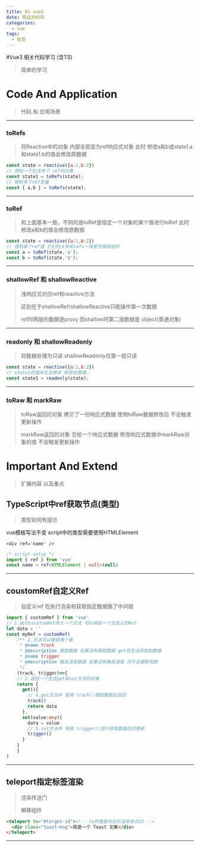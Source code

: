 ```yaml
---
title: 01-vue3
date: 现在的时间
categories:
  - vue
tags: 
  - 标签
---
```


#Vue3 相关代码学习 (含TS)

> 简单的学习

# Code And Application

> 代码 和 应用场景

---

### toRefs

> 将Reactive中的对象 内部全部变为ref响应式对象
此时 修改a和b或state1.a和state1.b的值会修改原数据

```javascript
const state = reactive({a:1,b:2})
// 得到一个包含多个 ref的对象
const state1 = toRefs(state);
// 得到多个ref变量
const { a,b } = toRefs(state);
```
---
### toRef
> 和上面基本一致，不同的是toRef是指定一个对象的某个值进行toRef
此时 修改a和b的值会修改原数据

```javascript
const state = reactive({a:1,b:2})
// 得到单个ref值 它们的关系和refs一样是互相绑定的
const a = toRef(state,'a');
const b = toRef(state,'b');
```
---
### shallowRef 和 shallowReactive
> 浅响应式对应ref和reactive方法
> 
> 区别在于shallowRef/shallowReactive只能操作第一次数据
> 
> ref时两层的数据是proxy 而shallow时第二层数据是 object(普通对象)
---
### readonly 和 shallowReadonly
> 将数据处理为只读 shallowReadonly仅第一层只读
```javascript
const state = reactive({a:1,b:2})
// state1的值将无法修改 修改会报错..
const state1 = readonly(state);
```
---

### toRaw 和 markRaw
> toRaw返回的对象 拷贝了一份响应式数据 使用toRaw数据修改后 不会触发更新操作
> 
> markRaw返回的对象 交给一个响应式数据 修改响应式数据中markRaw对象的值  不会触发更新操作

# Important And Extend

> 扩展内容 以及重点

## TypeScript中ref获取节点(类型)

> 类型如何有提示

vue模板写法不变 script中的类型需要使用HTMLElement

```vue
<div ref='name' />
```

```ts
/* script setup */
import { ref } from 'vue'
const name = ref<HTMLElement | null>(null)
```

---

## coustomRef自定义Ref

> 自定义ref  在执行渲染和获取指定数据做了中间层

```ts
import { customRef } from 'vue'
// 1.执行coustomRef传入一个方法 可以得到一个自定义的Ref
let data = ''
const myRef = customRef(
    /** 2.方法可以接受两个值
     * @name track
     * @description 跟踪数据 如果没有跟踪数据 get将无法获取到数据
     * @name trigger
     * @description 触发渲染数据 如果没有触发渲染 将不会更新视图
     */
	(track, trigger)=>{
    // 3.返回一个包含get和set方法的对象
    return {
      get(){
        // 4.get方法中 使用 track()跟踪数据后返回
        track()
        return data
      },
      set(value:any){
        data = value
        // 5.set方法中 使用 trigger()进行修改数据后的更新
        trigger()
      }
    }
	}
)
```



---

## teleport指定标签渲染

> 渲染传送门
>
> 瞬移组件

```html
<teleport to="#target-id"><!-- to的值是对应的渲染地点Id -->
  <div class="toast-msg">我是一个 Toast 文案</div>
</teleport>
```

---